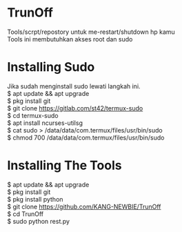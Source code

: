 # TrunOff
Tools/scrpt/repostory untuk me-restart/shutdown hp kamu<br>
Tools ini membutuhkan akses root dan sudo
# Installing Sudo
Jika sudah menginstall sudo lewati langkah ini.<br>
$ apt update && apt upgrade<br>
$ pkg install git<br>
$ git clone https://gitlab.com/st42/termux-sudo<br>
$ cd termux-sudo<br>
$ apt install ncurses-utilsg<br>
$ cat sudo > /data/data/com.termux/files/usr/bin/sudo<br>
$ chmod 700 /data/data/com.termux/files/usr/bin/sudo
# Installing The Tools
$ apt update && apt upgrade<br>
$ pkg install git<br>
$ pkg install python<br>
$ git clone https://github.com/KANG-NEWBIE/TrunOff<br>
$ cd TrunOff<br>
$ sudo python rest.py
